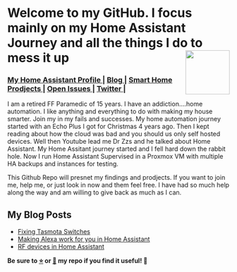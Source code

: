# Welcome to my GitHub. I focus mainly on my Home Assistant Journey and all the things I do to mess it up <img src="https://user-images.githubusercontent.com/50278221/99838601-a2804900-2b26-11eb-8e4b-d2cb986ca9b1.png" width="100" height="100" align="right">
<p align="center">
<div align="left"><a name="menu"></a>
  <h3>
    <a href="https://github.com/RamonBell/my_ha_setup/">
      My Home Assistant Profile
    </a>
    <span> | </span>
    <a href="https://www.smarthomemedic.com/">
      Blog
    </a>
    <span> | </span>
    <a href="https://github.com/RamonBell/my_ha_setup/projects">
      Smart Home Prodjects
    </a>
    <span> | </span>
    <a href="https://github.com/RamonBell/my_ha_setup/issues">
      Open Issues
    </a>
    <span> | </span>
    <a href="https://twitter.com/RasBe9244">
      Twitter
    </a>
    <span> | </span>
  </h4>
</h1>
I am a retired FF Paramedic of 15 years. I have an addiction....home automation. I like anything and everything to do with making my house smarter. Join my in my fails and successes.
My home automation journey started with an Echo Plus I got for Christmas 4 years ago. Then I kept reading about how the cloud was bad and you should us only self hosted devices. Well then Youtube lead me Dr Zzs and he talked about Home Assistant. My Home Assitant journey started and I fell hard down the rabbit hole. Now I run Home Assistant Supervised in a Proxmox VM with multiple HA backups and instances for testing. 

This Github Repo will presnet my findings and prodjects. If you want to join me, help me, or just look in now and them feel free. I have had so much help along the way and am willing to give back as much as I can.

## My Blog Posts
<!-- BLOG-POST-LIST:START -->
- [Fixing Tasmota Switches](https://www.smarthomemedic.com/2020/09/case1-decreasing-wife-approval-points.html)
- [Making Alexa work for you in Home Assistant](https://www.smarthomemedic.com/2020/09/making-alexa-and-your-echo-devices-work.html)
- [RF devices in Home Assistant](https://www.smarthomemedic.com/2020/08/rf-devices-with-ha.html)
<!-- BLOG-POST-LIST:END -->

<p><strong>Be sure to <a href="#" title="star">⭐️</a> or <a href="#" title="fork">🔱</a> my repo if you find it useful! 🍻</strong></p>
<div align="center">

